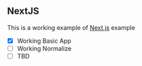 ## NextJS

This is a working example of [Next.js](https://nextjs.org) example

- [x] Working Basic App
- [ ] Working Normalize
- [ ] TBD

